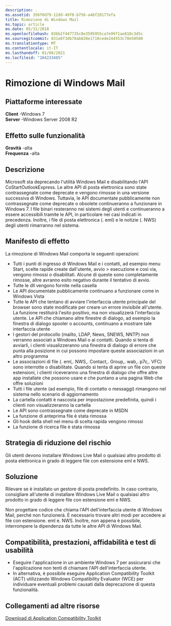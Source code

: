 ```yaml
---
description: .
ms.assetid: 356f0d79-12dd-49f0-b756-a46f20177efa
title: Rimozione di Windows Mail
ms.topic: article
ms.date: 05/31/2018
ms.openlocfilehash: 836b2f447735c8e3595955ca7e99f1ae818c3d5c
ms.sourcegitcommit: 831e8f3db78ab820e1710cede244553c70e50500
ms.translationtype: MT
ms.contentlocale: it-IT
ms.lasthandoff: 01/08/2021
ms.locfileid: "104233485"
---
```

# <a name="removal-of-windows-mail"></a>Rimozione di Windows Mail

## <a name="affected-platforms"></a>Piattaforme interessate

**Client** -Windows 7  
**Server** -Windows Server 2008 R2  









## <a name="feature-impact"></a>Effetto sulle funzionalità

**Gravità** -alta  
**Frequenza** -alta  









## <a name="description"></a>Descrizione

Microsoft sta deprecando l'utilità Windows Mail e disabilitando l'API CoStartOutlookExpress. Le altre API di posta elettronica sono state contrassegnate come deprecate e vengono rimosse in una versione successiva di Windows. Tuttavia, le API documentate pubblicamente non contrassegnate come deprecate o obsolete continueranno a funzionare in Windows 7. I file binari resteranno nei sistemi degli utenti e continueranno a essere accessibili tramite le API, in particolare nei casi indicati in precedenza. Inoltre, i file di posta elettronica (. eml) e le notizie (. NWS) degli utenti rimarranno nel sistema.

## <a name="manifestation-of-impact"></a>Manifesto di effetto

La rimozione di Windows Mail comporta le seguenti operazioni:

-   Tutti i punti di ingresso di Windows Mail e i contatti, ad esempio menu Start, scelte rapide create dall'utente, avvio > esecuzione e così via, vengono rimossi o disabilitati. Alcune di queste sono completamente rimosse, altre avranno esito negativo durante il tentativo di avvio.
-   Tutte le dll vengono fornite nella casella
-   Le API documentate pubblicamente continuano a funzionare come in Windows Vista
-   Tutte le API che tentano di avviare l'interfaccia utente principale del browser sono state modificate per creare un errore invisibile all'utente. La funzione restituirà l'esito positivo, ma non visualizzerà l'interfaccia utente. Le API che chiamano altre finestre di dialogo, ad esempio la finestra di dialogo spooler o accounts, continuano a mostrare tale interfaccia utente
-   I gestori del protocollo (mailto, LDAP, News, SNEWS, NNTP) non verranno associati a Windows Mail o ai contatti. Quando si tenta di avviarli, i clienti visualizzeranno una finestra di dialogo di errore che punta alla posizione in cui possono impostare queste associazioni in un altro programma
-   Le associazioni di file (. eml,. NWS,. Contact,. Group,. wab,. p7c,. VFC) sono interrotte o disabilitate. Quando si tenta di aprire un file con queste estensioni, i clienti riceveranno una finestra di dialogo che offre altre app installate che possono usare e che puntano a una pagina Web che offre soluzioni
-   Tutti i file utente (ad esempio, file di contatto o messaggi) rimangono nel sistema nello scenario di aggiornamento
-   La cartella contatti è nascosta per impostazione predefinita, quindi i clienti non visualizzeranno la cartella
-   Le API sono contrassegnate come deprecate in MSDN
-   La funzione di anteprima file è stata rimossa
-   Gli hook della shell nel menu di scelta rapida vengono rimossi
-   La funzione di ricerca file è stata rimossa

## <a name="mitigation"></a>Strategia di riduzione del rischio

Gli utenti devono installare Windows Live Mail o qualsiasi altro prodotto di posta elettronica in grado di leggere file con estensione eml e NWS.

## <a name="solution"></a>Soluzione

Rilevare se è installato un gestore di posta predefinito. In caso contrario, consigliare all'utente di installare Windows Live Mail o qualsiasi altro prodotto in grado di leggere file con estensione eml e NWS.

Non progettare codice che chiama l'API dell'interfaccia utente di Windows Mail, perché non funzionerà. È necessario trovare altri modi per accedere ai file con estensione. eml e. NWS. Inoltre, non appena è possibile, interrompere la dipendenza da tutte le altre API di Windows Mail.

## <a name="compatibility-performance-reliability-and-usability-testing"></a>Compatibilità, prestazioni, affidabilità e test di usabilità

-   Eseguire l'applicazione in un ambiente Windows 7 per assicurarsi che l'applicazione non tenti di chiamare l'API dell'interfaccia utente.
-   In alternativa, è possibile eseguire Application Compatibility Toolkit (ACT) utilizzando Windows Compatibility Evaluator (WCE) per individuare eventuali problemi causati dalla deprecazione di questa funzionalità.

## <a name="links-to-other-resources"></a>Collegamenti ad altre risorse

<dl>

[Download di Application Compatibility Toolkit](/windows-hardware/get-started/adk-install)  
</dl>

 

 
